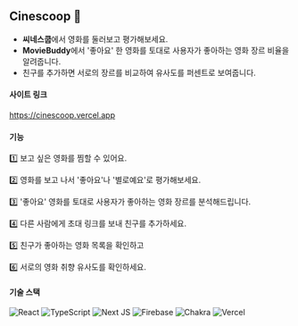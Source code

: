## Cinescoop 🧁

- **씨네스쿱**에서 영화를 둘러보고 평가해보세요.
- **MovieBuddy**에서 '좋아요' 한 영화를 토대로 사용자가 좋아하는 영화 장르 비율을 알려줍니다.
- 친구를 추가하면 서로의 장르를 비교하여 유사도를 퍼센트로 보여줍니다.

#### 사이트 링크

https://cinescoop.vercel.app

#### 기능

1️⃣ 보고 싶은 영화를 찜할 수 있어요.

2️⃣ 영화를 보고 나서 '좋아요'나 '별로예요'로 평가해보세요.

3️⃣ '좋아요' 영화를 토대로 사용자가 좋아하는 영화 장르를 분석해드립니다.

4️⃣ 다른 사람에게 초대 링크를 보내 친구를 추가하세요.

5️⃣ 친구가 좋아하는 영화 목록을 확인하고

6️⃣ 서로의 영화 취향 유사도를 확인하세요.

#### 기술 스택

![React](https://img.shields.io/badge/react-%2320232a.svg?style=for-the-badge&logo=react&logoColor=%2361DAFB)
![TypeScript](https://img.shields.io/badge/typescript-%23007ACC.svg?style=for-the-badge&logo=typescript&logoColor=white)
![Next JS](https://img.shields.io/badge/Next-black?style=for-the-badge&logo=next.js&logoColor=white)
![Firebase](https://img.shields.io/badge/firebase-%23039BE5.svg?style=for-the-badge&logo=firebase)
![Chakra](https://img.shields.io/badge/chakra-%234ED1C5.svg?style=for-the-badge&logo=chakraui&logoColor=white)
![Vercel](https://img.shields.io/badge/vercel-%23000000.svg?style=for-the-badge&logo=vercel&logoColor=white)
